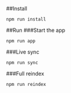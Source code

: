 ##Install
```
npm run install
```
##Run
###Start the app
```
npm run app
```
###Live sync
```
npm run sync
```
###Full reindex
```
npm run reindex
```

